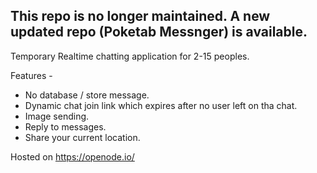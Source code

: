## This repo is no longer maintained. A new updated repo (Poketab Messnger) is available.

Temporary Realtime chatting application for 2-15 peoples. 

Features -
* No database / store message.
* Dynamic chat join link which expires after no user left on tha chat. 
* Image sending.
* Reply to messages.
* Share your current location.

Hosted on https://openode.io/
